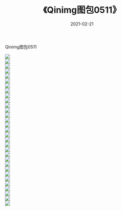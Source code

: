﻿---
layout: post
title:  《Qinimg图包0511》
date:   2021-02-21
img: http://imgx.orgx.ga/Qinimg图包/Qinimg图包0511/000.jpg
categories: [美女, 清纯, 唯美]
---

Qinimg图包0511

 ![](http://imgx.orgx.ga/Qinimg图包/Qinimg图包0511/001.jpg) <br>![](http://imgx.orgx.ga/Qinimg图包/Qinimg图包0511/002.jpg) <br>![](http://imgx.orgx.ga/Qinimg图包/Qinimg图包0511/003.jpg) <br>![](http://imgx.orgx.ga/Qinimg图包/Qinimg图包0511/004.jpg) <br>![](http://imgx.orgx.ga/Qinimg图包/Qinimg图包0511/005.jpg) <br>![](http://imgx.orgx.ga/Qinimg图包/Qinimg图包0511/006.jpg) <br>![](http://imgx.orgx.ga/Qinimg图包/Qinimg图包0511/007.jpg) <br>![](http://imgx.orgx.ga/Qinimg图包/Qinimg图包0511/008.jpg) <br>![](http://imgx.orgx.ga/Qinimg图包/Qinimg图包0511/009.jpg) <br>![](http://imgx.orgx.ga/Qinimg图包/Qinimg图包0511/010.jpg) <br>![](http://imgx.orgx.ga/Qinimg图包/Qinimg图包0511/011.jpg) <br>![](http://imgx.orgx.ga/Qinimg图包/Qinimg图包0511/012.jpg) <br>![](http://imgx.orgx.ga/Qinimg图包/Qinimg图包0511/013.jpg) <br>![](http://imgx.orgx.ga/Qinimg图包/Qinimg图包0511/014.jpg) <br>![](http://imgx.orgx.ga/Qinimg图包/Qinimg图包0511/015.jpg) <br>![](http://imgx.orgx.ga/Qinimg图包/Qinimg图包0511/016.jpg) <br>![](http://imgx.orgx.ga/Qinimg图包/Qinimg图包0511/017.jpg) <br>![](http://imgx.orgx.ga/Qinimg图包/Qinimg图包0511/018.jpg) <br>![](http://imgx.orgx.ga/Qinimg图包/Qinimg图包0511/019.jpg) <br>![](http://imgx.orgx.ga/Qinimg图包/Qinimg图包0511/020.jpg) <br>![](http://imgx.orgx.ga/Qinimg图包/Qinimg图包0511/021.jpg) <br>![](http://imgx.orgx.ga/Qinimg图包/Qinimg图包0511/022.jpg) <br>![](http://imgx.orgx.ga/Qinimg图包/Qinimg图包0511/023.jpg) <br>![](http://imgx.orgx.ga/Qinimg图包/Qinimg图包0511/024.jpg) <br>![](http://imgx.orgx.ga/Qinimg图包/Qinimg图包0511/025.jpg) <br>![](http://imgx.orgx.ga/Qinimg图包/Qinimg图包0511/026.jpg) <br>![](http://imgx.orgx.ga/Qinimg图包/Qinimg图包0511/027.jpg) <br>![](http://imgx.orgx.ga/Qinimg图包/Qinimg图包0511/028.jpg) <br>![](http://imgx.orgx.ga/Qinimg图包/Qinimg图包0511/029.jpg) <br>![](http://imgx.orgx.ga/Qinimg图包/Qinimg图包0511/030.jpg) <br>![](http://imgx.orgx.ga/Qinimg图包/Qinimg图包0511/031.jpg) <br>